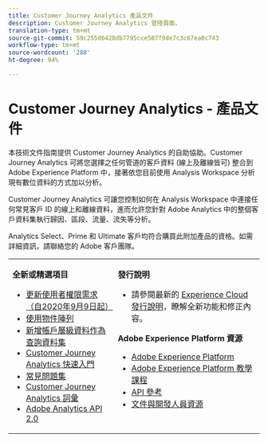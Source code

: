 ```yaml
---
title: Customer Journey Analytics 產品文件
description: Customer Journey Analytics 登陸頁面。
translation-type: tm+mt
source-git-commit: 59c255d6428db7795cce507f9de7c3c67ea0c743
workflow-type: tm+mt
source-wordcount: '288'
ht-degree: 94%

---
```



# Customer Journey Analytics - 產品文件

本技術文件指南提供 Customer Journey Analytics 的自助協助。Customer Journey Analytics 可將您選擇之任何管道的客戶資料 (線上及離線皆可) 整合到 Adobe Experience Platform 中，接著依您目前使用 Analysis Workspace 分析現有數位資料的方式加以分析。

Customer Journey Analytics 可讓您控制如何在 Analysis Workspace 中連接任何常見客戶 ID 的線上和離線資料，進而允許您針對 Adobe Analytics 中的整個客戶資料集執行歸因、區段、流量、流失等分析。

Analytics Select、Prime 和 Ultimate 客戶均符合購買此附加產品的資格。如需詳細資訊，請聯絡您的 Adobe 客戶團隊。

<table frame="none"> 
 <tbody> 
  <tr> 
   <td colname="col1" colsep="0" rowsep="0" valign="top"> <p class="head"> <b>全新或精選項目</b> </p> <p> 
     <ul>
      <li><a href="https://docs.adobe.com/content/help/en/analytics-platform/using/cja-overview/cja-overview.html#user-access-permissions"> 更新使用者權限需求（自2020年9月9日起） </a> </li>
      <li><a href="https://docs.adobe.com/content/help/zh-Hant/analytics-platform/using/cja-usecases/object-arrays.html"> 使用物件陣列 </a> </li>
      <li><a href="https://docs.adobe.com/content/help/zh-Hant/analytics-platform/using/cja-usecases/b2b.html"> 新增帳戶層級資料作為查詢資料集 </a> </li>
      <li><a href="https://docs.adobe.com/content/help/en/analytics-platform/using/cja-overview/cja-getting-started.html"> Customer Journey Analytics 快速入門 </a> </li> 
      <li><a href="https://docs.adobe.com/content/help/en/analytics-platform/using/cja-overview/cja-faq.html"> 常見問題集</a> </li> 
      <li><a href="https://docs.adobe.com/content/help/en/analytics-platform/using/cja-overview/cja-glossary.html">Customer Journey Analytics 詞彙</a> </li> 
      <li><a href="https://www.adobe.io/apis/experiencecloud/analytics/docs.html"> Adobe Analytics API 2.0</a> </li> 
     </ul> </p> </td> 
   <td colname="col2" valign="top"> <p class="head"><b>發行說明</b> </p> 
    <ul> 
     <li>請參閱最新的 <a href="https://docs.adobe.com/content/help/zh-Hant/release-notes/experience-cloud/current.html" format="https" scope="external">Experience Cloud 發行說明</a>，瞭解全新功能和修正內容。 </li> 
    </ul> <p class="head"> <b>Adobe Experience Platform 資源</b> </p> 
    <ul> 
     <li><a href="https://www.adobe.com/tw/experience-platform.html" format="http" scope="external"> Adobe Experience Platform</a> </li> 
     <li> <a href="https://www.adobe.io/apis/experienceplatform/home/tutorials.html" format="https" scope="external"> Adobe Experience Platform 教學課程</a> </li> 
     <li><a href="https://www.adobe.io/apis/experienceplatform/home/api-reference.html" format="https" scope="external"> API 參考</a> </li> 
     <li><a href="https://www.adobe.com/tw/experience-platform/documentation-and-developer-resources.html" format="https" scope="external"> 文件與開發人員資源</a> </li> 
    </ul> </td> 
  </tr> 
 </tbody> 
</table>